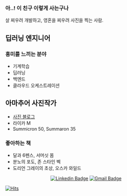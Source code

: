 ### 아..! 이 친구 이렇게 사는구나

살 찌우려 개발하고, 영혼을 찌우려 사진을 찍는 사람.

## 딥러닝 엔지니어

### 흥미를 느끼는 분야
- 기계학습
- 딥러닝
- 백엔드
- 클라우드 오케스트레이션

## 아마추어 사진작가
- [사진 블로그](https://www.sallys.space/beautifulphotos/)
- 라이카 M
- Summicron 50, Summaron 35

### 좋아하는 책
- 달과 6펜스, 서머싯 몸
- 분노의 포도, 존 스타인 벡
- 도리언 그레이의 초상, 오스카 와일드

<div align=center>

[![Linkedin Badge](https://img.shields.io/badge/-LinkedIn-blue?style=flat-square&logo=Linkedin&logoColor=white&link=https://www.linkedin.com/in/juhyung-son-897b28130/)](https://www.linkedin.com/in/juhyung-son-897b28130/) 
[![Gmail Badge](https://img.shields.io/badge/Gmail-d14836?style=flat-square&logo=Gmail&logoColor=white&link=mailto:sonju0427@gmail.com)](mailto:sonju04271@gmail.com)
</div>

[![Hits](https://hits.seeyoufarm.com/api/count/incr/badge.svg?url=https%3A%2F%2Fgithub.com%2Fjusonn%2Fjusonn)](https://hits.seeyoufarm.com)
<!--
**jusonn/jusonn** is a ✨ _special_ ✨ repository because its `README.md` (this file) appears on your GitHub profile.

Here are some ideas to get you started:

- 🔭 I’m currently working on ...
- 🌱 I’m currently learning ...
- 👯 I’m looking to collaborate on ...
- 🤔 I’m looking for help with ...
- 💬 Ask me about ...
- 📫 How to reach me: ...
- 😄 Pronouns: ...
- ⚡ Fun fact: ...
-->
